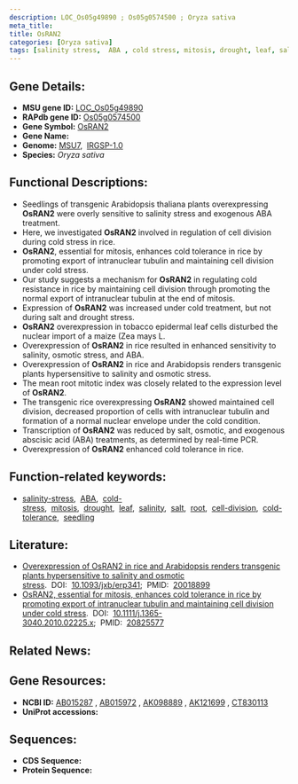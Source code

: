 ```yaml
---
description: LOC_Os05g49890 ; Os05g0574500 ; Oryza sativa
meta_title:
title: OsRAN2
categories: [Oryza sativa]
tags: [salinity stress,  ABA , cold stress, mitosis, drought, leaf, salinity, salt, root, cell division, cold tolerance, seedling]
---
```


## Gene Details:
- **MSU gene ID:** [LOC_Os05g49890](http://rice.uga.edu/cgi-bin/ORF_infopage.cgi?orf=LOC_Os05g49890)  
- **RAPdb gene ID:** [Os05g0574500](https://rapdb.dna.affrc.go.jp/locus/?name=Os05g0574500)  
- **Gene Symbol:** <u>OsRAN2</u>
- **Gene Name:**
- **Genome:**  [MSU7](http://rice.uga.edu/),&nbsp;&nbsp;[IRGSP-1.0](https://rapdb.dna.affrc.go.jp/download/irgsp1.html)
- **Species:** *Oryza sativa*

## Functional Descriptions:
   - Seedlings of transgenic Arabidopsis thaliana plants overexpressing **OsRAN2** were overly sensitive to salinity stress and exogenous ABA treatment.
   - Here, we investigated **OsRAN2** involved in regulation of cell division during cold stress in rice.
   - **OsRAN2**, essential for mitosis, enhances cold tolerance in rice by promoting export of intranuclear tubulin and maintaining cell division under cold stress.
   - Our study suggests a mechanism for **OsRAN2** in regulating cold resistance in rice by maintaining cell division through promoting the normal export of intranuclear tubulin at the end of mitosis.
   - Expression of **OsRAN2** was increased under cold treatment, but not during salt and drought stress.
   - **OsRAN2** overexpression in tobacco epidermal leaf cells disturbed the nuclear import of a maize (Zea mays L.
   - Overexpression of **OsRAN2** in rice resulted in enhanced sensitivity to salinity, osmotic stress, and ABA.
   - Overexpression of **OsRAN2** in rice and Arabidopsis renders transgenic plants hypersensitive to salinity and osmotic stress.
   - The mean root mitotic index was closely related to the expression level of **OsRAN2**.
   - The transgenic rice overexpressing **OsRAN2** showed maintained cell division, decreased proportion of cells with intranuclear tubulin and formation of a normal nuclear envelope under the cold condition.
   - Transcription of **OsRAN2** was reduced by salt, osmotic, and exogenous abscisic acid (ABA) treatments, as determined by real-time PCR.
   - Overexpression of **OsRAN2** enhanced cold tolerance in rice.

## Function-related keywords:
   - [salinity-stress](/tags/salinity-stress/),&nbsp;&nbsp;[ABA](/tags/ABA/),&nbsp;&nbsp;[cold-stress](/tags/cold-stress/),&nbsp;&nbsp;[mitosis](/tags/mitosis/),&nbsp;&nbsp;[drought](/tags/drought/),&nbsp;&nbsp;[leaf](/tags/leaf/),&nbsp;&nbsp;[salinity](/tags/salinity/),&nbsp;&nbsp;[salt](/tags/salt/),&nbsp;&nbsp;[root](/tags/root/),&nbsp;&nbsp;[cell-division](/tags/cell-division/),&nbsp;&nbsp;[cold-tolerance](/tags/cold-tolerance/),&nbsp;&nbsp;[seedling](/tags/seedling/)

## Literature:
   - [Overexpression of OsRAN2 in rice and Arabidopsis renders transgenic plants hypersensitive to salinity and osmotic stress](https://www.doi.org/10.1093/jxb/erp341).&nbsp;&nbsp;DOI:&nbsp;&nbsp;[10.1093/jxb/erp341](https://www.doi.org/10.1093/jxb/erp341);&nbsp;&nbsp;PMID:&nbsp;&nbsp;[20018899](https://pubmed.ncbi.nlm.nih.gov/20018899/)
   - [OsRAN2, essential for mitosis, enhances cold tolerance in rice by promoting export of intranuclear tubulin and maintaining cell division under cold stress](https://www.doi.org/10.1111/j.1365-3040.2010.02225.x).&nbsp;&nbsp;DOI:&nbsp;&nbsp;[10.1111/j.1365-3040.2010.02225.x](https://www.doi.org/10.1111/j.1365-3040.2010.02225.x);&nbsp;&nbsp;PMID:&nbsp;&nbsp;[20825577](https://pubmed.ncbi.nlm.nih.gov/20825577/)

## Related News:

## Gene Resources:
- **NCBI ID:**  [AB015287](http://www.ncbi.nlm.nih.gov/nuccore/AB015287)&nbsp;,&nbsp;[AB015972](http://www.ncbi.nlm.nih.gov/nuccore/AB015972)&nbsp;,&nbsp;[AK098889](http://www.ncbi.nlm.nih.gov/nuccore/AK098889)&nbsp;,&nbsp;[AK121699](http://www.ncbi.nlm.nih.gov/nuccore/AK121699)&nbsp;,&nbsp;[CT830113](http://www.ncbi.nlm.nih.gov/nuccore/CT830113)
- **UniProt accessions:** [](https://www.uniprot.org/uniprotkb//entry)

## Sequences:
- **CDS Sequence:**
- **Protein Sequence:**
